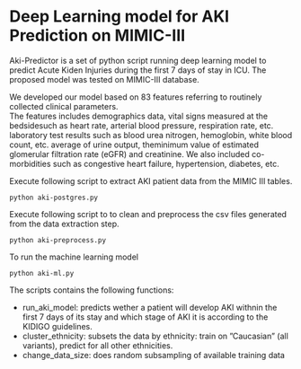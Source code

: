 # Deep Learning model for AKI Prediction on MIMIC-III

Aki-Predictor is a set of python script running deep learning model to predict Acute Kiden Injuries during the first 7 days of stay in ICU. The proposed model was tested on MIMIC-III database.

We developed our model based on 83 features referring to routinely collected clinical parameters.  
The features includes demographics data, vital signs measured at the bedsidesuch as heart rate, arterial blood pressure, respiration rate, etc. laboratory test results such 
as blood urea nitrogen, hemoglobin, white blood count, etc. average of urine output, theminimum  value  of  estimated  glomerular  filtration  rate  (eGFR)  and  creatinine.
We also included co-morbidities such as congestive heart failure,  hypertension,  diabetes,  etc.

Execute following script to extract AKI patient data from the MIMIC III tables.

```
python aki-postgres.py
```

Execute following script to to clean and preprocess the csv files generated from the data extraction step.

```
python aki-preprocess.py
```

To run the machine learning model 

```
python aki-ml.py
```

The scripts contains the following functions:

* run_aki_model: predicts wether a patient will develop AKI withnin the first 7 days of its stay and which stage of AKI it is according to the KIDIGO guidelines.
* cluster_ethnicity: subsets the data  by  ethnicity:  train  on  ”Caucasian”  (all variants),  predict  for  all  other  ethnicities.   
* change_data_size: does random subsampling of available training data

